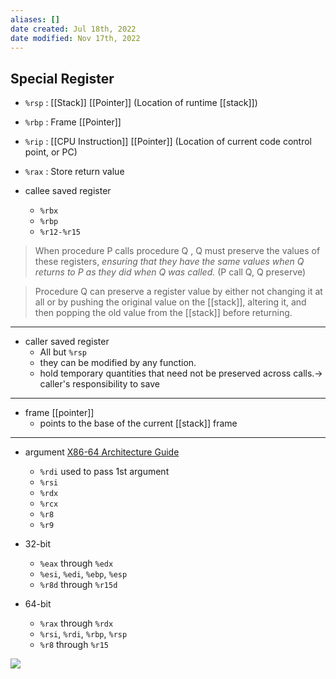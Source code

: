 ```yaml
---
aliases: []
date created: Jul 18th, 2022
date modified: Nov 17th, 2022
---
```


## Special Register
- `%rsp` : [[Stack]] [[Pointer]] (Location of runtime [[stack]])
- `%rbp` : Frame [[Pointer]]
- `%rip` : [[CPU Instruction]] [[Pointer]] (Location of current code control point, or PC)
- `%rax` : Store return value

- callee saved register
	- `%rbx`
	- `%rbp`
	- `%r12-%r15`
> When procedure P  calls procedure Q , Q  must preserve the values of these registers, *ensuring that they have the same values when Q  returns to P  as they did when Q  was called.* (P call Q, Q preserve)

> Procedure Q can preserve a register value by either not changing it at all or by pushing the original value on the [[stack]], altering it, and then popping the old value from the [[stack]] before returning.

___
- caller saved register
	- All but `%rsp`
	- they can be modified by any function.
	- hold temporary quantities that need not be preserved across calls.-> caller's responsibility to save

___
- frame [[pointer]]
	- points to the base of the current [[stack]] frame

___
- argument [X86-64 Architecture Guide](http://6.s081.scripts.mit.edu/sp18/x86-64-architecture-guide.html)
	- `%rdi` used to pass 1st argument
	- `%rsi`
	- `%rdx`
	- `%rcx`
	- `%r8`
	- `%r9`

- 32-bit
	- `%eax` through `%edx`
	- `%esi`, `%edi`, `%ebp`, `%esp`
	- `%r8d` through `%r15d`
- 64-bit
	- `%rax` through `%rdx`
	- `%rsi`, `%rdi`, `%rbp`, `%rsp`
	- `%r8` through `%r15`
	
![](https://img.ynchen.me/2022/07/51fbf373929ab0213c03db80b4b72a65.png)